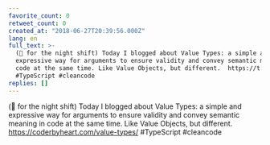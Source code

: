 ```yaml
---
favorite_count: 0
retweet_count: 0
created_at: "2018-06-27T20:39:56.000Z"
lang: en
full_text: >-
  (🔁 for the night shift) Today I blogged about Value Types: a simple and
  expressive way for arguments to ensure validity and convey semantic meaning in
  code at the same time. Like Value Objects, but different.  https://t.co/BuASKQyvP3
  #TypeScript #cleancode
replies: []
---
```


(🔁 for the night shift) Today I blogged about Value Types: a simple and
expressive way for arguments to ensure validity and convey semantic meaning in
code at the same time. Like Value Objects, but different.
<https://coderbyheart.com/value-types/> #TypeScript #cleancode
